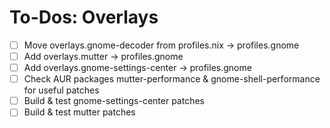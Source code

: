 # To-Dos: Overlays

- [ ] Move   overlays.gnome-decoder from profiles.nix -> profiles.gnome
- [ ] Add overlays.mutter                             -> profiles.gnome
- [ ] Add overlays.gnome-settings-center              -> profiles.gnome
- [ ] Check AUR packages mutter-performance & gnome-shell-performance for useful patches
- [ ] Build & test gnome-settings-center patches
- [ ] Build & test mutter patches
